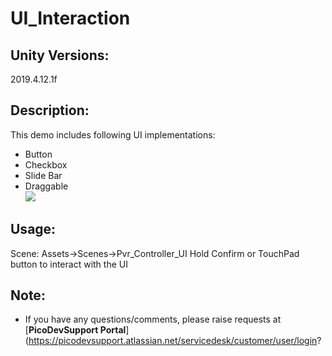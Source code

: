 # UI_Interaction

## Unity Versions:    
2019.4.12.1f

## Description:        
This demo includes following UI implementations:
* Button    
* Checkbox   
* Slide Bar    
* Draggable    
![](https://github.com/picoxr/UI_Interaction/blob/main/screenshot.jpg)


## Usage:    
Scene: Assets->Scenes->Pvr_Controller_UI
Hold Confirm or TouchPad button to interact with the UI

## Note:
- If you have any questions/comments, please raise requests at [**PicoDevSupport Portal**](https://picodevsupport.atlassian.net/servicedesk/customer/user/login?
